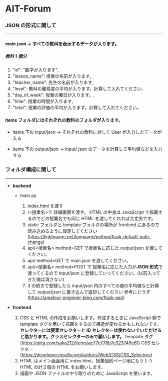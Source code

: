 # AIT-Forum

### JSON の形式に関して

---

#### main.json -> すべての教科を表示するデータが入ります。

##### 教科 1 個分

1. "id": "数字が入ります",
2. "lesson_name": 授業の名前が入ります,
3. "teacher_name": 先生の名前が入ります,
4. "level": 教科の難易度の平均が入ります。計算して入れてください,
5. "day_of_week": 授業の曜日が入ります。,
6. "time": 授業の時間が入ります,
7. "total": 授業の評価の平均が入ります。計算して入れてください。

#### items フォルダにはそれぞれの教科のフォルダが入ります。

- items 下の input/json -> それぞれの教科に対して User が入力したデータが入る

- items 下の output/json -> input/ json のデータを計算して平均値などを入力する

### フォルダ構成に関して

---

- **backend**

  - main.py
    <br/>

    1. index.html を渡す
    2. /<授業名>で 詳細画面を渡す。 HTML の中身は JavaScript で描画するのでどの授業名でも同じ HTML を渡してくれれば大丈夫です。
    3. static フォルダと template フォルダの場所が frontend にあるので読み込めるように設定してください (https://lightgauge.net/language/python/flask-default-path-change)
    4. api/<授業名> method=GET で授業名に応じた output/json を渡してください。
    5. api/ method=GET で main.json を渡してください。
    6. api/<授業名> method=POST で 授業名に応じた入力が**JSON 形式**で渡ってくるので input/json に登録していってください。(以前入ってきた値は消さない)
    7. 3 の続きで登録したら input/json 内のすべての値の平均値など計算して output/json に書き込んで返却してください
       参考にどうぞ (https://amateur-engineer-blog.com/flask-api/)
       <br/>

- **frontend**

  1. CSS と HTML の作成をお願いします。作成するときに JavaScript 側で template タグを用いて描画をするので構造が変わるかもしれないです。**セレクターには要素セレクターと ID セレクターは使わないでいただけると助かります。クラスセレクターのみで願いします。**
     template タグ (https://qiita.com/saka212/items/ac77e778b7e323749e61)
     CSS セレクター (https://developer.mozilla.org/ja/docs/Web/CSS/CSS_Selectors)
  2. HTML はメイン画面用に index.html、授業個別ページ用にもう１つ HTML の計２個の HTML をお願いします。
  3. 描画や JSON ファイルのやり取りのために JavaScript を使います。
